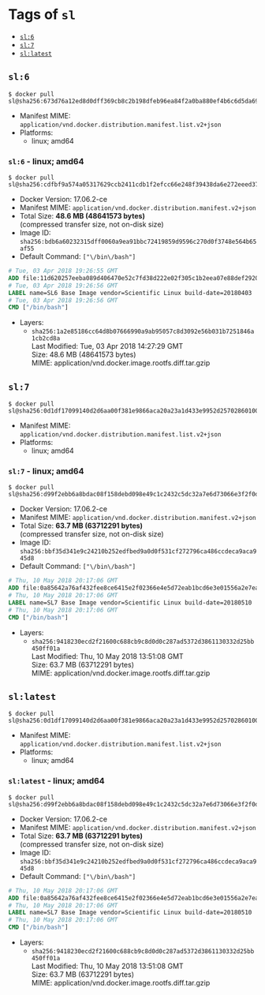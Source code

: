 <!-- THIS FILE IS GENERATED VIA './update-remote.sh' -->

# Tags of `sl`

-	[`sl:6`](#sl6)
-	[`sl:7`](#sl7)
-	[`sl:latest`](#sllatest)

## `sl:6`

```console
$ docker pull sl@sha256:673d76a12ed8d0dff369cb8c2b198dfeb96ea84f2a0ba880ef4b6c6d5da692e1
```

-	Manifest MIME: `application/vnd.docker.distribution.manifest.list.v2+json`
-	Platforms:
	-	linux; amd64

### `sl:6` - linux; amd64

```console
$ docker pull sl@sha256:cdfbf9a574a05317629ccb2411cdb1f2efcc66e248f39438da6e272eeed3755e
```

-	Docker Version: 17.06.2-ce
-	Manifest MIME: `application/vnd.docker.distribution.manifest.v2+json`
-	Total Size: **48.6 MB (48641573 bytes)**  
	(compressed transfer size, not on-disk size)
-	Image ID: `sha256:bdb6a60232315dff0060a9ea91bbc72419859d9596c270d0f3748e564b65af55`
-	Default Command: `["\/bin\/bash"]`

```dockerfile
# Tue, 03 Apr 2018 19:26:55 GMT
ADD file:11d620257eeba089d406470e52c7fd38d222e02f305c1b2eea07e88def2920fc in / 
# Tue, 03 Apr 2018 19:26:56 GMT
LABEL name=SL6 Base Image vendor=Scientific Linux build-date=20180403
# Tue, 03 Apr 2018 19:26:56 GMT
CMD ["/bin/bash"]
```

-	Layers:
	-	`sha256:1a2e85186cc64d8b07666990a9ab95057c8d3092e56b031b7251846a1cb2cd8a`  
		Last Modified: Tue, 03 Apr 2018 14:27:29 GMT  
		Size: 48.6 MB (48641573 bytes)  
		MIME: application/vnd.docker.image.rootfs.diff.tar.gzip

## `sl:7`

```console
$ docker pull sl@sha256:0d1df17099140d2d6aa00f381e9866aca20a23a1d433e9952d25702860100d83
```

-	Manifest MIME: `application/vnd.docker.distribution.manifest.list.v2+json`
-	Platforms:
	-	linux; amd64

### `sl:7` - linux; amd64

```console
$ docker pull sl@sha256:d99f2ebb6a8bdac08f158debd098e49c1c2432c5dc32a7e6d73066e3f2f0d61b
```

-	Docker Version: 17.06.2-ce
-	Manifest MIME: `application/vnd.docker.distribution.manifest.v2+json`
-	Total Size: **63.7 MB (63712291 bytes)**  
	(compressed transfer size, not on-disk size)
-	Image ID: `sha256:bbf35d341e9c24210b252edfbed9a0d0f531cf272796ca486ccdeca9aca945d8`
-	Default Command: `["\/bin\/bash"]`

```dockerfile
# Thu, 10 May 2018 20:17:06 GMT
ADD file:0a85642a76af432fee8ce6415e2f02366e4e5d72eab1bcd6e3e01556a2e7eadf in / 
# Thu, 10 May 2018 20:17:06 GMT
LABEL name=SL7 Base Image vendor=Scientific Linux build-date=20180510
# Thu, 10 May 2018 20:17:06 GMT
CMD ["/bin/bash"]
```

-	Layers:
	-	`sha256:9418230ecd2f21600c688cb9c8d0d0c287ad5372d3861130332d25bb450ff01a`  
		Last Modified: Thu, 10 May 2018 13:51:08 GMT  
		Size: 63.7 MB (63712291 bytes)  
		MIME: application/vnd.docker.image.rootfs.diff.tar.gzip

## `sl:latest`

```console
$ docker pull sl@sha256:0d1df17099140d2d6aa00f381e9866aca20a23a1d433e9952d25702860100d83
```

-	Manifest MIME: `application/vnd.docker.distribution.manifest.list.v2+json`
-	Platforms:
	-	linux; amd64

### `sl:latest` - linux; amd64

```console
$ docker pull sl@sha256:d99f2ebb6a8bdac08f158debd098e49c1c2432c5dc32a7e6d73066e3f2f0d61b
```

-	Docker Version: 17.06.2-ce
-	Manifest MIME: `application/vnd.docker.distribution.manifest.v2+json`
-	Total Size: **63.7 MB (63712291 bytes)**  
	(compressed transfer size, not on-disk size)
-	Image ID: `sha256:bbf35d341e9c24210b252edfbed9a0d0f531cf272796ca486ccdeca9aca945d8`
-	Default Command: `["\/bin\/bash"]`

```dockerfile
# Thu, 10 May 2018 20:17:06 GMT
ADD file:0a85642a76af432fee8ce6415e2f02366e4e5d72eab1bcd6e3e01556a2e7eadf in / 
# Thu, 10 May 2018 20:17:06 GMT
LABEL name=SL7 Base Image vendor=Scientific Linux build-date=20180510
# Thu, 10 May 2018 20:17:06 GMT
CMD ["/bin/bash"]
```

-	Layers:
	-	`sha256:9418230ecd2f21600c688cb9c8d0d0c287ad5372d3861130332d25bb450ff01a`  
		Last Modified: Thu, 10 May 2018 13:51:08 GMT  
		Size: 63.7 MB (63712291 bytes)  
		MIME: application/vnd.docker.image.rootfs.diff.tar.gzip
